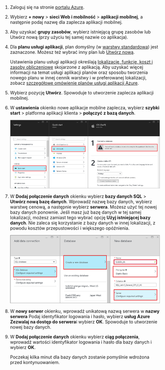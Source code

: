 1. Zaloguj się na stronie [portalu Azure].
2. Wybierz **+ nowy** > **sieci Web i mobilność** > **aplikacji mobilnej**, a następnie podaj nazwę dla zaplecza aplikacji mobilnej.
3. Aby uzyskać **grupy zasobów**, wybierz istniejącą grupę zasobów lub Utwórz nową (przy użyciu tej samej nazwie co aplikacja). 
4. Dla **planu usługi aplikacji**, plan domyślny (w [warstwy standardowa](https://azure.microsoft.com/pricing/details/app-service/)) jest zaznaczone. Możesz też wybrać inny plan lub [Utwórz nową](../articles/app-service/app-service-plan-manage.md#create-an-app-service-plan). 

   Ustawienia planu usługi aplikacji określają [lokalizację, funkcje, koszt i zasoby obliczeniowe](https://azure.microsoft.com/pricing/details/app-service/) skojarzone z aplikacją. Aby uzyskać więcej informacji na temat usługi aplikacji planów oraz sposobu tworzenia nowego planu w innej cennik warstwy i w preferowanej lokalizacji, zobacz [szczegółowe omówienie planów usługi aplikacji Azure](../articles/app-service/azure-web-sites-web-hosting-plans-in-depth-overview.md).
   
5. Wybierz pozycję **Utwórz**. Spowoduje to utworzenie zaplecza aplikacji mobilnej. 
6. W **ustawienia** okienko nowe aplikacje mobilne zaplecza, wybierz **szybki start** > platforma aplikacji klienta > **połączyć z bazą danych**. 
   
   ![Wybrane połączenie bazy danych](./media/app-service-mobile-dotnet-backend-create-new-service/dotnet-backend-create-data-connection.png)
7. W **Dodaj połączenie danych** okienku wybierz **bazy danych SQL** > **Utwórz nową bazę danych**. Wprowadź nazwę bazy danych, wybierz warstwę cenową, a następnie wybierz **serwera**. Możesz użyć tej nowej bazy danych ponownie. Jeśli masz już bazę danych w tej samej lokalizacji, możesz zamiast tego wybrać opcję **Użyj istniejącej bazy danych**. Nie zaleca się korzystanie z bazy danych w innej lokalizacji, z powodu kosztów przepustowości i większego opóźnienia.
   
   ![Wybieranie bazy danych](./media/app-service-mobile-dotnet-backend-create-new-service/dotnet-backend-create-db.png)
8. W **nowy serwer** okienku, wprowadź unikatową nazwą serwera w **nazwy serwera** Podaj identyfikator logowania i hasło, wybierz **usług Azure Zezwalaj na dostęp do serwera**i wybierz  **OK**. Spowoduje to utworzenie nowej bazy danych.
9. W **Dodaj połączenie danych** okienku wybierz **ciąg połączenia**, wprowadź wartości identyfikator logowania i hasło dla bazy danych i wybierz **OK**. 

   Poczekaj kilka minut dla bazy danych zostanie pomyślnie wdrożona przed kontynuowaniem.

<!-- URLs. -->
[portalu Azure]: https://portal.azure.com/
